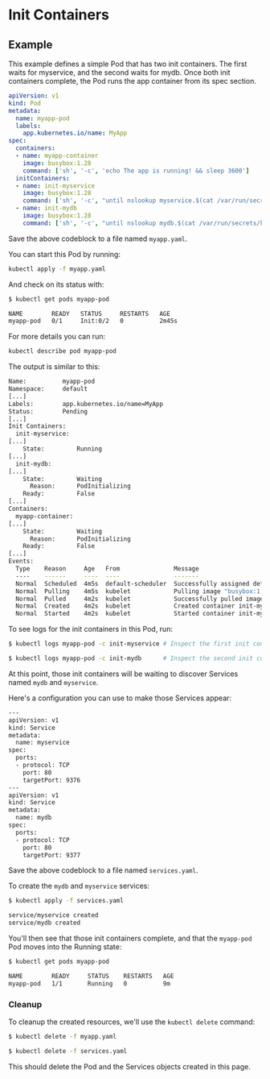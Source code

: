 # Init Containers

## Example

This example defines a simple Pod that has two init containers. The first waits for myservice, and the second waits for mydb. Once both init containers complete, the Pod runs the app container from its spec section.

```yaml
apiVersion: v1
kind: Pod
metadata:
  name: myapp-pod
  labels:
    app.kubernetes.io/name: MyApp
spec:
  containers:
  - name: myapp-container
    image: busybox:1.28
    command: ['sh', '-c', 'echo The app is running! && sleep 3600']
  initContainers:
  - name: init-myservice
    image: busybox:1.28
    command: ['sh', '-c', "until nslookup myservice.$(cat /var/run/secrets/kubernetes.io/serviceaccount/namespace).svc.cluster.local; do echo waiting for myservice; sleep 2; done"]
  - name: init-mydb
    image: busybox:1.28
    command: ['sh', '-c', "until nslookup mydb.$(cat /var/run/secrets/kubernetes.io/serviceaccount/namespace).svc.cluster.local; do echo waiting for mydb; sleep 2; done"]
```


Save the above codeblock to a file named `myapp.yaml`.

You can start this Pod by running:

```bash
kubectl apply -f myapp.yaml
```

And check on its status with:

```bash
$ kubectl get pods myapp-pod

NAME        READY   STATUS     RESTARTS   AGE
myapp-pod   0/1     Init:0/2   0          2m45s
```

For more details you can run:

```bash
kubectl describe pod myapp-pod
```

The output is similar to this:

```bash
Name:          myapp-pod
Namespace:     default
[...]
Labels:        app.kubernetes.io/name=MyApp
Status:        Pending
[...]
Init Containers:
  init-myservice:
[...]
    State:         Running
[...]
  init-mydb:
[...]
    State:         Waiting
      Reason:      PodInitializing
    Ready:         False
[...]
Containers:
  myapp-container:
[...]
    State:         Waiting
      Reason:      PodInitializing
    Ready:         False
[...]
Events:
  Type    Reason     Age   From               Message
  ----    ------     ----  ----               -------
  Normal  Scheduled  4m5s  default-scheduler  Successfully assigned default/myapp-pod to cms-daq-workshop-gml7jxg5oxyf-node-2
  Normal  Pulling    4m5s  kubelet            Pulling image "busybox:1.28"
  Normal  Pulled     4m2s  kubelet            Successfully pulled image "busybox:1.28" in 2.976530827s
  Normal  Created    4m2s  kubelet            Created container init-myservice
  Normal  Started    4m2s  kubelet            Started container init-myservice
```

To see logs for the init containers in this Pod, run:

```bash
$ kubectl logs myapp-pod -c init-myservice # Inspect the first init container

$ kubectl logs myapp-pod -c init-mydb      # Inspect the second init container
```

At this point, those init containers will be waiting to discover Services named `mydb` and `myservice`.

Here's a configuration you can use to make those Services appear:

```bash
---
apiVersion: v1
kind: Service
metadata:
  name: myservice
spec:
  ports:
  - protocol: TCP
    port: 80
    targetPort: 9376
---
apiVersion: v1
kind: Service
metadata:
  name: mydb
spec:
  ports:
  - protocol: TCP
    port: 80
    targetPort: 9377
```

Save the above codeblock to a file named `services.yaml`.

To create the `mydb` and `myservice` services:

```bash
$ kubectl apply -f services.yaml

service/myservice created
service/mydb created
```

You'll then see that those init containers complete, and that the `myapp-pod` Pod moves into the Running state:

```bash
$ kubectl get pods myapp-pod

NAME        READY     STATUS    RESTARTS   AGE
myapp-pod   1/1       Running   0          9m
```

### Cleanup

To cleanup the created resources, we'll use the `kubectl delete` command:

```bash
$ kubectl delete -f myapp.yaml

$ kubectl delete -f services.yaml
```

This should delete the Pod and the Services objects created in this page.
